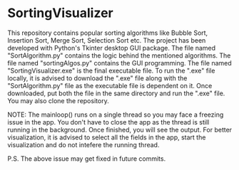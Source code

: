 # SortingVisualizer

This repository contains popular sorting algorithms like Bubble Sort, Insertion Sort, Merge Sort, Selection Sort etc.
The project has been developed with Python's Tkinter desktop GUI package.
The file named "SortAlgorithm.py" contains the logic behind the mentioned algorithms.
The file named "sortingAlgos.py" contains the GUI programming.
The file named "SortingVisualizer.exe" is the final executable file.
To run the ".exe" file locally, it is advised to download the ".exe" file along with the "SortAlgorithm.py" file as the executable file is dependent on it.
Once downloaded, put both the file in the same directory and run the ".exe" file.
You may also clone the repository.

NOTE: 
The mainloop() runs on a single thread so you may face a freezing issue in the app. You don't have to close the app as the thread is still running in the background. Once finished, you will see the output.
For better visualization, it is advised to select all the fields in the app, start the visualization and do not intefere the running thread.

P.S.
The above issue may get fixed in future commits.
